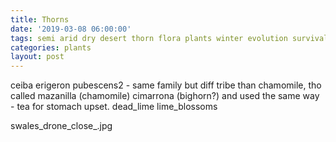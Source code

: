 ```yaml
---
title: Thorns
date: '2019-03-08 06:00:00'
tags: semi arid dry desert thorn flora plants winter evolution survival strategy
categories: plants
layout: post
---
```


ceiba
erigeron pubescens2 - same family but diff tribe than chamomile, tho called mazanilla (chamomile) cimarrona (bighorn?) and used the same way - tea for stomach upset.
dead_lime
lime_blossoms

swales_drone_close_.jpg